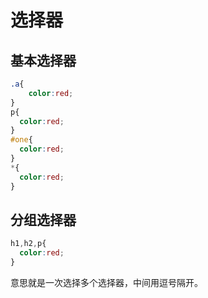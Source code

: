 # 选择器

## 基本选择器

```css
.a{
	color:red;
}
p{
  color:red;
}
#one{
  color:red;
}
*{
  color:red;
}
```

## 分组选择器

```css
h1,h2,p{
  color:red;
}
```

意思就是一次选择多个选择器，中间用逗号隔开。
